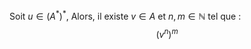 Soit $u \in (A^{*})^{*}$, 
Alors, il existe $v \in A$ et $n, m \in \mathbb{N}$ tel que : 
$$(v^{n})^{m}  $$